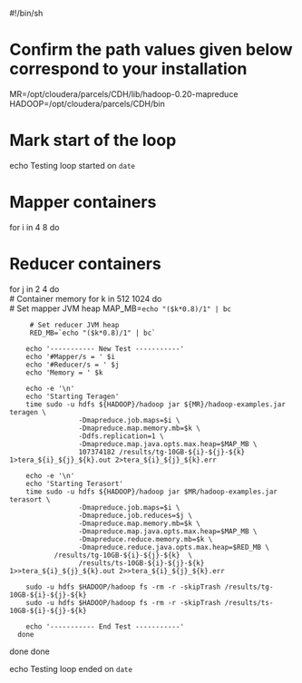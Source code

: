 #!/bin/sh
# Confirm the path values given below correspond to your installation

MR=/opt/cloudera/parcels/CDH/lib/hadoop-0.20-mapreduce
HADOOP=/opt/cloudera/parcels/CDH/bin

# Mark start of the loop
echo Testing loop started on `date`

# Mapper containers
for i in 4 8 
do
   # Reducer containers
   for j in 2 4
   do                 
      # Container memory
      for k in 512 1024
      do                         
         # Set mapper JVM heap 
         MAP_MB=`echo "($k*0.8)/1" | bc` 

         # Set reducer JVM heap 
         RED_MB=`echo "($k*0.8)/1" | bc` 

        echo '----------- New Test -----------'
        echo '#Mapper/s = ' $i
        echo '#Reducer/s = ' $j
        echo 'Memory = ' $k

        echo -e '\n'
        echo 'Starting Teragen'
        time sudo -u hdfs ${HADOOP}/hadoop jar ${MR}/hadoop-examples.jar teragen \
                     -Dmapreduce.job.maps=$i \
                     -Dmapreduce.map.memory.mb=$k \
                     -Ddfs.replication=1 \
                     -Dmapreduce.map.java.opts.max.heap=$MAP_MB \
                     107374182 /results/tg-10GB-${i}-${j}-${k} 1>tera_${i}_${j}_${k}.out 2>tera_${i}_${j}_${k}.err     

        echo -e '\n'
        echo 'Starting Terasort'
        time sudo -u hdfs ${HADOOP}/hadoop jar $MR/hadoop-examples.jar terasort \
                     -Dmapreduce.job.maps=$i \  
                     -Dmapreduce.job.reduces=$j \
                     -Dmapreduce.map.memory.mb=$k \
                     -Dmapreduce.map.java.opts.max.heap=$MAP_MB \
                     -Dmapreduce.reduce.memory.mb=$k \
                     -Dmapreduce.reduce.java.opts.max.heap=$RED_MB \
               /results/tg-10GB-${i}-${j}-${k}  \
                     /results/ts-10GB-${i}-${j}-${k} 1>>tera_${i}_${j}_${k}.out 2>>tera_${i}_${j}_${k}.err                         

        sudo -u hdfs $HADOOP/hadoop fs -rm -r -skipTrash /results/tg-10GB-${i}-${j}-${k}                         
        sudo -u hdfs $HADOOP/hadoop fs -rm -r -skipTrash /results/ts-10GB-${i}-${j}-${k}                 

        echo '----------- End Test -----------'
      done
   done
done

echo Testing loop ended on `date`
